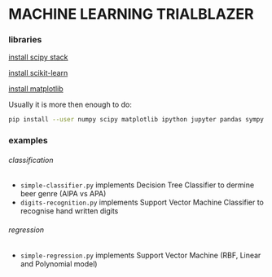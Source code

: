 # MACHINE LEARNING TRIALBLAZER
### libraries
[install scipy stack](https://www.scipy.org/install.html)

[install scikit-learn](http://scikit-learn.org/stable/install.html)

[install matplotlib](https://matplotlib.org/users/installing.html)

Usually it is more then enough to do:
```bash
pip install --user numpy scipy matplotlib ipython jupyter pandas sympy nose seaborn graphviz scikit-learn
```

### examples
###### classification
- ```simple-classifier.py``` implements Decision Tree Classifier to dermine beer genre (AIPA vs APA)
- ```digits-recognition.py``` implements Support Vector Machine Classifier to recognise hand written digits

###### regression
- ```simple-regression.py``` implements Support Vector Machine (RBF, Linear and Polynomial model)
